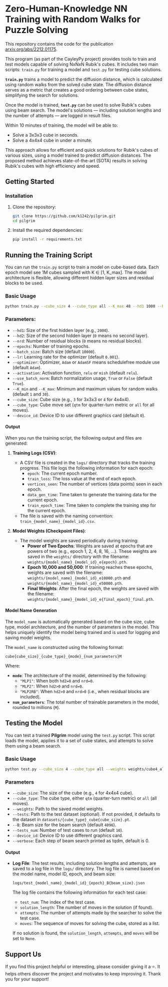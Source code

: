 # Zero-Human-Knowledge NN Training with Random Walks for Puzzle Solving

This repository contains the code for the publication [arxiv.org/abs/2212.01175](https://www.arxiv.org/abs/2502.13266).

This program (as part of the CayleyPy project) provides tools to train and test models capable of solving NxNxN Rubik's cubes. It includes two main scripts: `train.py` for training a model and `test.py` for testing cube solutions. 

**`train.py`** trains a model to predict the diffusion distance, which is calculated using random walks from the solved cube state. The diffusion distance serves as a metric that creates a good ordering between cube states, simplifying the search for solutions.

Once the model is trained, **`test.py`** can be used to solve Rubik's cubes using beam search. The model's solutions — including solution lengths and the number of attempts — are logged in result files.

Within 10 minutes of training, the model will be able to:
- Solve a 3x3x3 cube in seconds.
- Solve a 4x4x4 cube in under a minute.

This approach allows for efficient and quick solutions for Rubik's cubes of various sizes, using a model trained to predict diffusion distances. The proposed method achieves state-of-the-art (SOTA) results in solving Rubik's cubes with high efficiency and speed.



## Getting Started

### Installation

1. Clone the repository:
    ```bash
    git clone https://github.com/k1242/pilgrim.git
    cd pilgrim
    ```

2. Install the required dependencies:
    ```bash
    pip install -r requirements.txt
    ```

## Running the Training Script

You can run the `train.py` script to train a model on cube-based data. Each epoch model see 1M cubes sampled with K ∈ \[1, K_max\]. The model architecture is flexible, allowing different hidden layer sizes and residual blocks to be used.

### Basic Usage

```bash
python train.py --cube_size 4 --cube_type all --K_max 48 --hd1 1000 --hd2 500 --nrd 2 --epochs 256
```

### Parameters:

*   `--hd1`: Size of the first hidden layer (e.g., `2000`).
*   `--hd2`: Size of the second hidden layer (`0` means no second layer).
*   `--nrd`: Number of residual blocks (`0` means no residual blocks).
*   `--epochs`: Number of training epochs.
*   `--batch_size`: Batch size (default `10000`).
*   `--lr`: Learning rate for the optimizer (default `0.001`).
*   `--optimizer`: Optimizer, `Adam` or `AdamSF` means schedulefree module use (default `Adam`).
*   `--activation`: Activation function, `relu` or `mish` (default `relu`).
*   `--use_batch_norm`: Batch normalization usage, `True` or `False` (default `True`).
*   `--K_min` and `--K_max`: Minimum and maximum values for random walks (default `1` and `30`).
*   `--cube_size`: Cube size (e.g., `3` for 3x3x3 or `4` for 4x4x4).
*   `--cube_type`: Cube move set (`qtm` for quarter-turn metric or `all` for all moves).
*   `--device_id`: Device ID to use different graphics card (default `0`).


#### Output

When you run the training script, the following output and files are generated:

1. **Training Logs (CSV)**:
    - A CSV file is created in the `logs/` directory that tracks the training progress. This file logs the following information for each epoch:
        - `epoch`: The current epoch number.
        - `train_loss`: The loss value at the end of each epoch.
        - `vertices_seen`: The number of vertices (data points) seen in each epoch.
        - `data_gen_time`: Time taken to generate the training data for the current epoch.
        - `train_epoch_time`: Time taken to complete the training step for the current epoch.
    - The file is saved with the naming convention: `train_{model_name}_{model_id}.csv`.

2. **Model Weights (Checkpoint Files)**:
    - The model weights are saved periodically during training:
        - **Power of Two Epochs**: Weights are saved at epochs that are powers of two (e.g., epoch 1, 2, 4, 8, 16, ...). These weights are saved in the `weights/` directory with the filename:
          `weights/{model_name}_{model_id}_e{epoch}.pth`.
        - **Epoch 10,000 and 50,000**: If training reaches these epochs, weights are saved with the filename:
          `weights/{model_name}_{model_id}_e10000.pth` and `weights/{model_name}_{model_id}_e50000.pth`.
        - **Final Weights**: After the final epoch, the weights are saved with the filename:
          `weights/{model_name}_{model_id}_e{final_epoch}_final.pth`.

#### Model Name Generation

The `model_name` is automatically generated based on the cube size, cube type, model architecture, and the number of parameters in the model. This helps uniquely identify the model being trained and is used for logging and saving model weights.

The `model_name` is constructed using the following format:

~~~~text
cube{cube_size}_{cube_type}_{mode}_{num_parameters}M
~~~~

Where:

*   **`mode`**: The architecture of the model, determined by the following:
    *   `"MLP1"`: When both `hd2=0` and `nrd=0`.
    *   `"MLP2"`: When `hd2>0` and `nrd=0`.
    *   `"MLP2RB"`: When `hd2>0` and `nrd>0` (i.e., when residual blocks are included).
*   **`num_parameters`**: The total number of trainable parameters in the model, rounded to millions (`M`).

## Testing the Model

You can test a trained **Pilgrim** model using the `test.py` script. This script loads the model, applies it to a set of cube states, and attempts to solve them using a beam search.

### Basic Usage

~~~~bash
python test.py --cube_size 4 --cube_type all --weights weights/cube4_all_MLP2_01M_1728177387_e00256.pth --tests_num 10 --B 65536
~~~~

### Parameters

*   `--cube_size`: The size of the cube (e.g., `4` for 4x4x4 cube).
*   `--cube_type`: The cube type, either `qtm` (quarter-turn metric) or `all` (all moves).
*   `--weights`: Path to the saved model weights.
*   `--tests`: Path to the test dataset (optional). If not provided, it defaults to the dataset in `datasets/{cube_type}_cube{cube_size}.pt`.
*   `--B`: Beam size for the beam search (default `4096`).
*   `--tests_num`: Number of test cases to run (default `10`).
*   `--device_id`: Device ID to use different graphics card.
*   `--verbose`: Each step of beam search printed as tqdm, default is 0.


#### Output


*   **Log File**: The test results, including solution lengths and attempts, are saved to a log file in the `logs/` directory. The log file is named based on the model name, model ID, epoch, and beam size:

    ~~~~text
    logs/test_{model_name}_{model_id}_{epoch}_B{beam_size}.json
    ~~~~

    The log file contains the following information for each test case:
    *   `test_num`: The index of the test case.
    *   `solution_length`: The number of moves in the solution (if found).
    *   `attempts`: The number of attempts made by the searcher to solve the test case.
    *   `moves`: The sequence of moves for solving the cube, stored as a list.
    
    If no solution is found, the `solution_length`, `attempts`, and `moves` will be set to `None`.
   

## Support Us

If you find this project helpful or interesting, please consider giving it a ⭐. It helps others discover the project and motivates to keep improving it. Thank you for your support!

